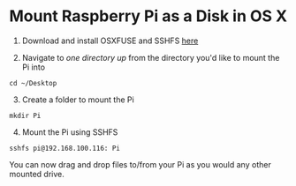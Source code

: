 # Mount Raspberry Pi as a Disk in OS X

1. Download and install OSXFUSE and SSHFS [here](http://osxfuse.github.io/)

2. Navigate to _one directory up_ from the directory you'd like to mount the Pi into

```
cd ~/Desktop
```

3. Create a folder to mount the Pi

```
mkdir Pi
```

4. Mount the Pi using SSHFS

```
sshfs pi@192.168.100.116: Pi
```

You can now drag and drop files to/from your Pi as you would any other mounted drive.
